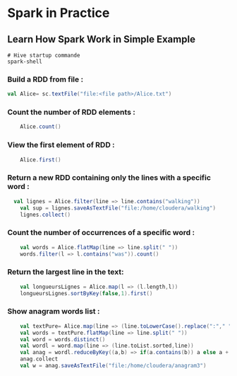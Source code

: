 # Spark in Practice

## Learn How Spark Work in Simple Example

```shell
# Hive startup commande
spark-shell
```

### Build a RDD from file :

```scala
val Alice= sc.textFile("file:<file path>/Alice.txt")
```

### Count the number of RDD elements :
```scala
	Alice.count()
```
### View the first element of RDD :
```scala
	Alice.first()
```
### Return a new RDD containing only the lines with a specific word :

```scala
  val lignes = Alice.filter(line => line.contains("walking"))
	val sup = lignes.saveAsTextFile("file:/home/cloudera/walking")
	lignes.collect()
```
### Count the number of occurrences of a specific word :
```scala
	val words = Alice.flatMap(line => line.split(" "))
	words.filter(l => l.contains("was")).count()
```
### Return the largest line in the text:
```scala
	val longueursLignes = Alice.map(l => (l.length,l))
	longueursLignes.sortByKey(false,1).first()
```
### Show anagram words list : 
```scala
	val textPure= Alice.map(line => (line.toLowerCase().replace(":"," ").replace("*"," ").replace("/"," ").replace("["," ").replace("]"," ").replace(","," ").replace("\""," ").replace("-"," ").replace("`"," ").replace("'"," ").replace("_"," ").replace(";"," ").replace("."," ").replace("!"," ").replace("?"," ")))
	val words = textPure.flatMap(line => line.split(" "))
	val word = words.distinct()
	val wordl = word.map(line => (line.toList.sorted,line))
	val anag = wordl.reduceByKey((a,b) => if(a.contains(b)) a else a + ", " + b)
	anag.collect
	val w = anag.saveAsTextFile("file:/home/cloudera/anagram3")
  ```
